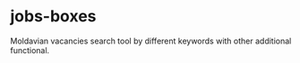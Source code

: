 # jobs-boxes
Moldavian vacancies search tool by different keywords with other additional functional.

